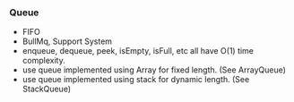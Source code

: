 ### Queue

- FIFO
- BullMq, Support System
- enqueue, dequeue, peek, isEmpty, isFull, etc all have O(1) time complexity.
- use queue implemented using Array for fixed length. (See ArrayQueue)
- use queue implemented using stack for dynamic length. (See StackQueue)